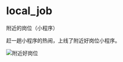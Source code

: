 # local_job
附近的岗位（小程序）

赶一趟小程序的热闹，上线了附近好岗位小程序。

![附近好岗位](https://github.com/tongwangyuan/local_job/img/local_job_344.jpg '附近好岗位')